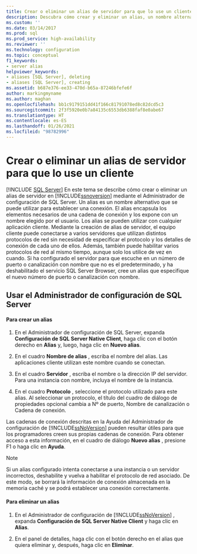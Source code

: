 ```yaml
---
title: Crear o eliminar un alias de servidor para que lo use un cliente | Microsoft Docs
description: Descubra cómo crear y eliminar un alias, un nombre alternativo que puede usar al conectarse a una instancia de SQL Server. Obtenga información sobre las ventajas de los alias.
ms.custom: ''
ms.date: 03/14/2017
ms.prod: sql
ms.prod_service: high-availability
ms.reviewer: ''
ms.technology: configuration
ms.topic: conceptual
f1_keywords:
- server alias
helpviewer_keywords:
- aliases [SQL Server], deleting
- aliases [SQL Server], creating
ms.assetid: b687e376-ee33-470d-b65a-87246bfefe6f
author: markingmyname
ms.author: maghan
ms.openlocfilehash: bb1c9179151dd41f166c81791078ed8c82dcd5c3
ms.sourcegitcommit: 2f3f5920e0b7a84135c6553db6388faf8e0abe67
ms.translationtype: HT
ms.contentlocale: es-ES
ms.lasthandoff: 01/26/2021
ms.locfileid: "98782996"
---
```

# <a name="create-or-delete-a-server-alias-for-use-by-a-client"></a>Crear o eliminar un alias de servidor para que lo use un cliente
 [!INCLUDE [SQL Server](../../includes/applies-to-version/sqlserver.md)]
  En este tema se describe cómo crear o eliminar un alias de servidor en [!INCLUDE[ssnoversion](../../includes/ssnoversion-md.md)] mediante el Administrador de configuración de SQL Server. Un alias es un nombre alternativo que se puede utilizar para establecer una conexión. El alias encapsula los elementos necesarios de una cadena de conexión y los expone con un nombre elegido por el usuario. Los alias se pueden utilizar con cualquier aplicación cliente. Mediante la creación de alias de servidor, el equipo cliente puede conectarse a varios servidores que utilizan distintos protocolos de red sin necesidad de especificar el protocolo y los detalles de conexión de cada uno de ellos. Además, también puede habilitar varios protocolos de red al mismo tiempo, aunque solo los utilice de vez en cuando. Si ha configurado el servidor para que escuche en un número de puerto o canalización con nombre que no es el predeterminado, y ha deshabilitado el servicio SQL Server Browser, cree un alias que especifique el nuevo número de puerto o canalización con nombre.  
  
##  <a name="using-sql-server-configuration-manager"></a><a name="SSMSProcedure"></a> Usar el Administrador de configuración de SQL Server  
  
#### <a name="to-create-an-alias"></a>Para crear un alias  
  
1.  En el Administrador de configuración de SQL Server, expanda **Configuración de SQL Server Native Client**, haga clic con el botón derecho en **Alias** y, luego, haga clic en **Nuevo alias**.  
  
2.  En el cuadro **Nombre de alias** , escriba el nombre del alias. Las aplicaciones cliente utilizan este nombre cuando se conectan.  
  
3.  En el cuadro **Servidor** , escriba el nombre o la dirección IP del servidor. Para una instancia con nombre, incluya el nombre de la instancia.  
  
4.  En el cuadro **Protocolo** , seleccione el protocolo utilizado para este alias. Al seleccionar un protocolo, el título del cuadro de diálogo de propiedades opcional cambia a Nº de puerto, Nombre de canalización o Cadena de conexión.  
  
 Las cadenas de conexión descritas en la Ayuda del Administrador de configuración de [!INCLUDE[ssNoVersion](../../includes/ssnoversion-md.md)] pueden resultar útiles para que los programadores creen sus propias cadenas de conexión. Para obtener acceso a esta información, en el cuadro de diálogo **Nuevo alias** , presione F1 o haga clic en **Ayuda**.  
  
> [!NOTE]  
>  Si un alias configurado intenta conectarse a una instancia o un servidor incorrectos, deshabilite y vuelva a habilitar el protocolo de red asociado. De este modo, se borrará la información de conexión almacenada en la memoria caché y se podrá establecer una conexión correctamente.  
  
#### <a name="to-delete-an-alias"></a>Para eliminar un alias  
  
1.  En el Administrador de configuración de [!INCLUDE[ssNoVersion](../../includes/ssnoversion-md.md)] , expanda **Configuración de SQL Server Native Client** y haga clic en **Alias**.  
  
2.  En el panel de detalles, haga clic con el botón derecho en el alias que quiera eliminar y, después, haga clic en **Eliminar**.  
  
  
